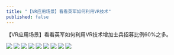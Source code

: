 ```yaml
---
title: "【VR应用场景】看看英军如何利用VR技术"
published: false
---
```

【VR应用场景】看看英军如何利用VR技术增加士兵招募比例60%之多。

![](./1.jpg)
![](./2.jpg)
![](./3.jpg)
![](./4.jpg)
![](./5.jpg)
![](./6.jpg)
![](./7.jpg)
![](./8.jpg)
![](./9.jpg)
